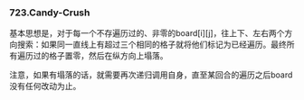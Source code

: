 ### 723.Candy-Crush

基本思想是，对于每一个不存遍历过的、非零的board[i][j]，往上下、左右两个方向搜索：如果同一直线上有超过三个相同的格子就将他们标记为已经遍历。最终所有遍历过的格子置零，然后在纵方向上塌落。

注意，如果有塌落的话，就需要再次递归调用自身，直至某回合的遍历之后board没有任何改动为止。
